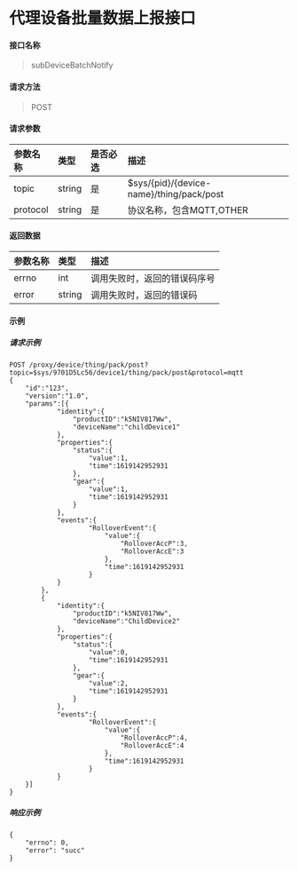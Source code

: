 # 代理设备批量数据上报接口

#### 接口名称

> subDeviceBatchNotify

#### 请求方法

> POST

#### 请求参数

| 参数名称   | 类型   | 是否必选 | 描述   |
| :--------- | :----- | :------- | :----- |
| topic | string | 是       | $sys/{pid}/{device-name}/thing/pack/post |
| protocol | string | 是       | 协议名称，包含MQTT,OTHER|

#### 返回数据

| 参数名称          | 类型    | 描述                       |
| :---------------- | :------ | :------------------------- |
| errno              | int  | 调用失败时，返回的错误码序号   |
| error               | string  | 调用失败时，返回的错误码 |

#### 示例

##### 请求示例

```
POST /proxy/device/thing/pack/post?topic=$sys/9701D5Lc56/device1/thing/pack/post&protocol=mqtt
{
    "id":"123",
    "version":"1.0",
    "params":[{
            "identity":{
                "productID":"k5NIV817Ww",
                "deviceName":"childDevice1"
            },
            "properties":{
                "status":{
                    "value":1,
                    "time":1619142952931
                },
                "gear":{
                    "value":1,
                    "time":1619142952931
                }
            },
            "events":{
                    "RolloverEvent":{
                        "value":{
                            "RolloverAccP":3,
                            "RolloverAccE":3
                        },
                        "time":1619142952931
                    }
            }
        },
		{
            "identity":{
                "productID":"k5NIV817Ww",
                "deviceName":"ChildDevice2"
            },
            "properties":{
                "status":{
                    "value":0,
                    "time":1619142952931
                },
                "gear":{
                    "value":2,
                    "time":1619142952931
                }
            },
            "events":{
                    "RolloverEvent":{
                        "value":{
                            "RolloverAccP":4,
                            "RolloverAccE":4
                        },
                        "time":1619142952931
                    }
            }
    }]
}
```

##### 响应示例

```
{
    "errno": 0,
    "error": "succ"
}
```
